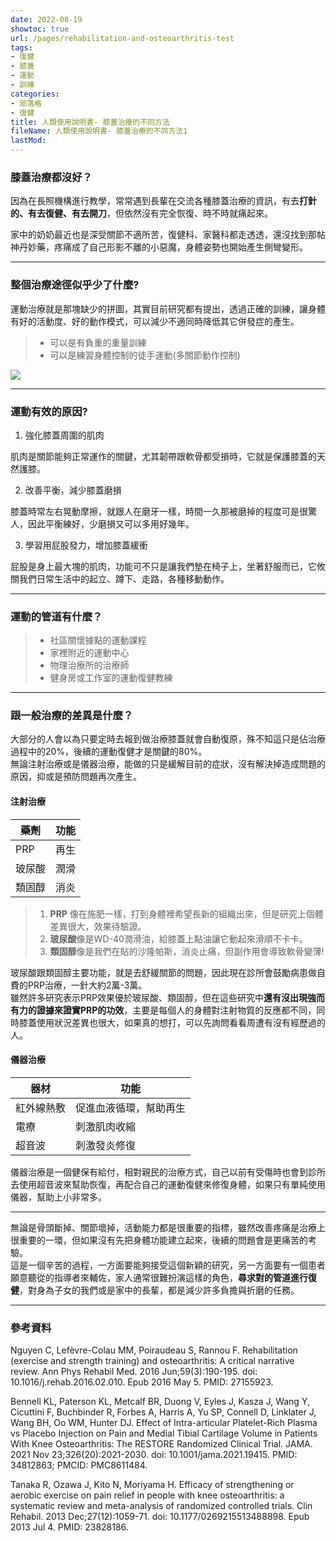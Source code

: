 ```yaml
---
date: 2022-08-19
showtoc: true
url: /pages/rehabilitation-and-osteoarthritis-test
tags:
- 復健
- 膝蓋
- 運動
- 訓練
categories:
- 部落格
- 復健
title: 人類使用說明書- 膝蓋治療的不同方法
fileName: 人類使用說明書- 膝蓋治療的不同方法1
lastMod: 
---
```

### 膝蓋治療都沒好？

因為在長照機構進行教學，常常遇到長輩在交流各種膝蓋治療的資訊，有去**打針的、有去復健、有去開刀**，但依然沒有完全恢復、時不時就痛起來。  

家中的奶奶最近也是深受關節不適所苦，復健科、家醫科都走透透，還沒找到那帖神丹妙藥，疼痛成了自己形影不離的小惡魔，身體姿勢也開始產生側彎變形。

---

### 整個治療途徑似乎少了什麼?

運動治療就是那塊缺少的拼圖，其實目前研究都有提出，透過正確的訓練，讓身體有好的活動度、好的動作模式，可以減少不適同時降低其它併發症的產生。  
>* 可以是有負重的重量訓練  
>* 可以是練習身體控制的徒手運動(多關節動作控制)

![](https://cdn.jsdelivr.net/gh/xiang0805/blogimage/img/人類使用說明書-膝蓋治療的不同方法-1.jpeg)

---

### 運動有效的原因?

1. 強化膝蓋周圍的肌肉

肌肉是關節能夠正常運作的關鍵，尤其韌帶跟軟骨都受損時，它就是保護膝蓋的天然護膝。

2. 改善平衡，減少膝蓋磨損

膝蓋時常左右晃動摩擦，就跟人在磨牙一樣，時間一久那被磨掉的程度可是很驚人，因此平衡練好，少磨損又可以多用好幾年。

3. 學習用屁股發力，增加膝蓋緩衝

屁股是身上最大塊的肌肉，功能可不只是讓我們墊在椅子上，坐著舒服而已，它攸關我們日常生活中的起立、蹲下、走路，各種移動動作。

---

### 運動的管道有什麼？

>* 社區關懷據點的運動課程
>* 家裡附近的運動中心
>* 物理治療所的治療師
>* 健身房或工作室的運動復健教練

---

### 跟一般治療的差異是什麼？

大部分的人會以為只要定時去報到做治療膝蓋就會自動復原，殊不知這只是佔治療過程中的20%，後續的運動復健才是關鍵的80%。  
無論注射治療或是儀器治療，能做的只是緩解目前的症狀，沒有解決掉造成問題的原因，抑或是預防問題再次產生。

#### 注射治療

|藥劑|功能|
|---|---|  
|PRP|再生|  
|玻尿酸|潤滑|  
|類固醇|消炎|  

>1. **PRP** 像在施肥一樣，打到身體裡希望長新的組織出來，但是研究上個體差異很大，效果待驗證。  
>2. **玻尿酸**像是WD-40潤滑油，給膝蓋上點油讓它動起來滑順不卡卡。    
>3. **類固醇**像是我們在貼的沙隆帕斯，消炎止痛，但副作用會導致軟骨變薄! 

玻尿酸跟類固醇主要功能，就是去舒緩關節的問題，因此現在診所會鼓勵病患做自費的PRP治療，一針大約2萬-3萬。  
雖然許多研究表示PRP效果優於玻尿酸、類固醇，但在這些研究中**還有沒出現強而有力的證據來證實PRP的功效**，主要是每個人的身體對注射物質的反應都不同，同時膝蓋使用狀況差異也很大，如果真的想打，可以先詢問看看周遭有沒有經歷過的人。

#### 儀器治療

|器材|功能|
|---|---|
|紅外線熱敷|促進血液循環，幫助再生|
|電療|刺激肌肉收縮|
|超音波|刺激發炎修復|

儀器治療是一個健保有給付，相對親民的治療方式，自己以前有受傷時也會到診所去使用超音波來幫助恢復，再配合自己的運動復健來修復身體，如果只有單純使用儀器，幫助上小非常多。

---

無論是骨頭斷掉、關節壞掉，活動能力都是很重要的指標，雖然改善疼痛是治療上很重要的一環，但如果沒有先把身體功能建立起來，後續的問題會是更痛苦的考驗。  
這是一個辛苦的過程，一方面要能夠接受這個新穎的研究，另一方面要有一個患者願意聽從的指導者來輔佐，家人通常很難扮演這樣的角色，**尋求對的管道進行復健**，對身為子女的我們或是家中的長輩，都是減少許多負擔與折磨的任務。

---

### 參考資料

Nguyen C, Lefèvre-Colau MM, Poiraudeau S, Rannou F. Rehabilitation (exercise and strength training) and osteoarthritis: A critical narrative review. Ann Phys Rehabil Med. 2016 Jun;59(3):190-195. doi: 10.1016/j.rehab.2016.02.010. Epub 2016 May 5. PMID: 27155923.  
  
Bennell KL, Paterson KL, Metcalf BR, Duong V, Eyles J, Kasza J, Wang Y, Cicuttini F, Buchbinder R, Forbes A, Harris A, Yu SP, Connell D, Linklater J, Wang BH, Oo WM, Hunter DJ. Effect of Intra-articular Platelet-Rich Plasma vs Placebo Injection on Pain and Medial Tibial Cartilage Volume in Patients With Knee Osteoarthritis: The RESTORE Randomized Clinical Trial. JAMA. 2021 Nov 23;326(20):2021-2030. doi: 10.1001/jama.2021.19415. PMID: 34812863; PMCID: PMC8611484.  
  
Tanaka R, Ozawa J, Kito N, Moriyama H. Efficacy of strengthening or aerobic exercise on pain relief in people with knee osteoarthritis: a systematic review and meta-analysis of randomized controlled trials. Clin Rehabil. 2013 Dec;27(12):1059-71. doi: 10.1177/0269215513488898. Epub 2013 Jul 4. PMID: 23828186.  
